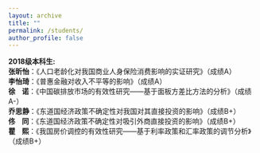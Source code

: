 ```yaml
---
layout: archive
title: ""
permalink: /students/
author_profile: false
---
```


<strong>2018级本科生:</strong>
<br><strong>张昕怡</strong>：《人口老龄化对我国商业人身保险消费影响的实证研究》（成绩A）
<br><strong>李怡琦</strong>：《普惠金融对收入不平等的影响》（成绩A）
<br><strong>徐&nbsp;&nbsp;&nbsp;&nbsp;诺</strong>：《中国碳排放市场的有效性研究——基于面板方差比方法的分析》（成绩A-）
<br><strong>乔思静</strong>：《东道国经济政策不确定性对我国对其直接投资的影响》（成绩B+）
<br><strong>佟&nbsp;&nbsp;&nbsp;&nbsp;同</strong>：《东道国经济政策不确定性对吸引外商直接投资的影响》（成绩B+）
<br><strong>瞿&nbsp;&nbsp;&nbsp;&nbsp;熙</strong>：《我国房价调控的有效性研究——基于利率政策和汇率政策的调节分析》（成绩B+）